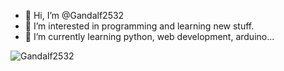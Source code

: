 - 👋 Hi, I’m @Gandalf2532
- 👀 I’m interested in programming and learning new stuff.
- 🌱 I’m currently learning python, web development, arduino... 

<p style="width:100%"><img align="center" src="https://github-readme-stats.vercel.app/api/top-langs/?username=Gandalf2532&theme=github_dark&layout=compact&text_color=cd5f20&title_color=cd5f20&hide_border=true&card_width=445&border_radius=10&lang_count=10" alt="Gandalf2532" /></p>

<!---
Gandalf2532/Gandalf2532 is a ✨ special ✨ repository because its `README.md` (this file) appears on your GitHub profile.
You can click the Preview link to take a look at your changes.
--->
